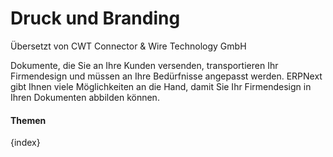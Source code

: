 # Druck und Branding

<span class="text-muted contributed-by">Übersetzt von CWT Connector & Wire Technology GmbH</span> 

Dokumente, die Sie an Ihre Kunden versenden, transportieren Ihr Firmendesign und müssen an Ihre Bedürfnisse angepasst werden. ERPNext gibt Ihnen viele Möglichkeiten an die Hand, damit Sie Ihr Firmendesign in Ihren Dokumenten abbilden können.

#### Themen

{index}
